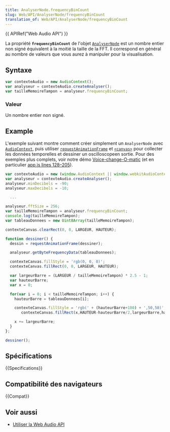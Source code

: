 ```yaml
---
title: AnalyserNode.frequencyBinCount
slug: Web/API/AnalyserNode/frequencyBinCount
translation_of: Web/API/AnalyserNode/frequencyBinCount
---
```


{{ APIRef("Web Audio API") }}

La propriété **`frequencyBinCount`** de l'objet [`AnalyserNode`](/fr/docs/Web/API/AnalyserNode) est un nombre entier non signé équivalent à la moitié la taille de la FFT. Il correspond en général au nombre de valeurs que vous aurez à manipuler pour la visualisation.

## Syntaxe

```js
var contexteAudio = new AudioContext();
var analyseur = contexteAudio.createAnalyser();
var tailleMemoireTampon = analyseur.frequencyBinCount;
```

### Valeur

Un nombre entier non signé.

## Example

L'exemple suivant montre comment créer simplement un `AnalyserNode` avec [`AudioContext`](/fr/docs/Web/API/AudioContext), puis utiliser [`requestAnimationFrame`](/fr/docs/Web/API/Window/requestAnimationFrame) et [`<canvas>`](/fr/docs/Web/HTML/Element/canvas) pour collecter les données temporelles et dessiner un oscilloscopeen sortie. Pour des exemples plus complets, voir notre démo [Voice-change-O-matic](http://mdn.github.io/voice-change-o-matic/) (et en particulier [app.js lines 128–205](https://github.com/mdn/voice-change-o-matic/blob/gh-pages/scripts/app.js#L128-L205)).

```js
var contexteAudio = new (window.AudioContext || window.webkitAudioContext)();
var analyseur = contexteAudio.createAnalyser();
analyseur.minDecibels = -90;
analyseur.maxDecibels = -10;

  ...

analyseur.fftSize = 256;
var tailleMemoireTampon = analyseur.frequencyBinCount;
console.log(tailleMemoireTampon);
var tableauDonnees = new Uint8Array(tailleMemoireTampon);

contexteCanvas.clearRect(0, 0, LARGEUR, HAUTEUR);

function dessiner() {
  dessin = requestAnimationFrame(dessiner);

  analyseur.getByteFrequencyData(tableauDonnees);

  contexteCanvas.fillStyle = 'rgb(0, 0, 0)';
  contexteCanvas.fillRect(0, 0, LARGEUR, HAUTEUR);

  var largeurBarre = (LARGEUR / tailleMemoireTampon) * 2.5 - 1;
  var hauteurBarre;
  var x = 0;

  for(var i = 0; i < tailleMemoireTampon; i++) {
    hauteurBarre = tableauDonnees[i];

    contexteCanvas.fillStyle = 'rgb(' + (hauteurBarre+100) + ',50,50)';
       contexteCanvas.fillRect(x,HAUTEUR-hauteurBarre/2,largeurBarre,hauteurBarre/2);

    x += largeurBarre;
  }
};

dessiner();
```

## Spécifications

{{Specifications}}

## Compatibilité des navigateurs

{{Compat}}

## Voir aussi

- [Utiliser la Web Audio API](/fr/docs/Web_Audio_API/Using_Web_Audio_API)
